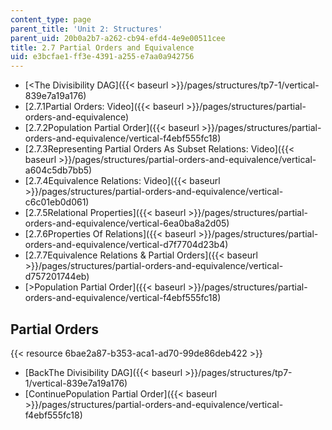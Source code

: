 ```yaml
---
content_type: page
parent_title: 'Unit 2: Structures'
parent_uid: 20b0a2b7-a262-cb94-efd4-4e9e00511cee
title: 2.7 Partial Orders and Equivalence
uid: e3bcfae1-ff3e-4391-a255-e7aa0a942756
---
```


*   [\<The Divisibility DAG]({{< baseurl >}}/pages/structures/tp7-1/vertical-839e7a19a176)
*   [2.7.1Partial Orders: Video]({{< baseurl >}}/pages/structures/partial-orders-and-equivalence)
*   [2.7.2Population Partial Order]({{< baseurl >}}/pages/structures/partial-orders-and-equivalence/vertical-f4ebf555fc18)
*   [2.7.3Representing Partial Orders As Subset Relations: Video]({{< baseurl >}}/pages/structures/partial-orders-and-equivalence/vertical-a604c5db7bb5)
*   [2.7.4Equivalence Relations: Video]({{< baseurl >}}/pages/structures/partial-orders-and-equivalence/vertical-c6c01eb0d061)
*   [2.7.5Relational Properties]({{< baseurl >}}/pages/structures/partial-orders-and-equivalence/vertical-6ea0ba8a2d05)
*   [2.7.6Properties Of Relations]({{< baseurl >}}/pages/structures/partial-orders-and-equivalence/vertical-d7f7704d23b4)
*   [2.7.7Equivalence Relations & Partial Orders]({{< baseurl >}}/pages/structures/partial-orders-and-equivalence/vertical-d757201744eb)
*   [\>Population Partial Order]({{< baseurl >}}/pages/structures/partial-orders-and-equivalence/vertical-f4ebf555fc18)

Partial Orders
--------------

{{< resource 6bae2a87-b353-aca1-ad70-99de86deb422 >}}

*   [BackThe Divisibility DAG]({{< baseurl >}}/pages/structures/tp7-1/vertical-839e7a19a176)
*   [ContinuePopulation Partial Order]({{< baseurl >}}/pages/structures/partial-orders-and-equivalence/vertical-f4ebf555fc18)